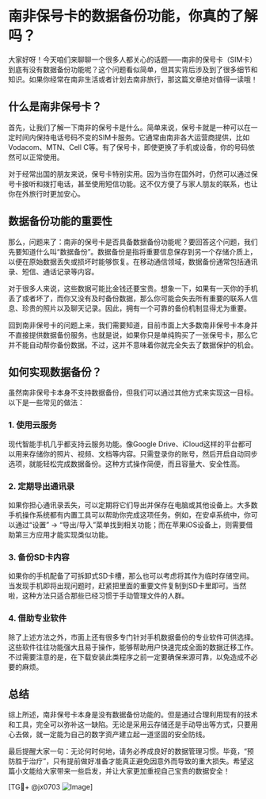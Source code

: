 # 南非保号卡的数据备份功能，你真的了解吗？

大家好呀！今天咱们来聊聊一个很多人都关心的话题——南非的保号卡（SIM卡）到底有没有数据备份功能呢？这个问题看似简单，但其实背后涉及到了很多细节和知识。如果你经常在南非生活或者计划去南非旅行，那这篇文章绝对值得一读哦！

## 什么是南非保号卡？

首先，让我们了解一下南非的保号卡是什么。简单来说，保号卡就是一种可以在一定时间内保持电话号码不变的SIM卡服务。它通常由南非各大运营商提供，比如Vodacom、MTN、Cell C等。有了保号卡，即使更换了手机或设备，你的号码依然可以正常使用。

对于经常出国的朋友来说，保号卡特别实用。因为当你在国外时，仍然可以通过保号卡接听和拨打电话，甚至使用短信功能。这不仅方便了与家人朋友的联系，也让你在外旅行时更加安心。

## 数据备份功能的重要性

那么，问题来了：南非的保号卡是否具备数据备份功能呢？要回答这个问题，我们先要知道什么叫“数据备份”。数据备份是指将重要信息保存到另一个存储介质上，以便在原始数据丢失或损坏时能够恢复。在移动通信领域，数据备份通常包括通讯录、短信、通话记录等内容。

对于很多人来说，这些数据可能比金钱还要宝贵。想象一下，如果有一天你的手机丢了或者坏了，而你又没有及时备份数据，那么你可能会失去所有重要的联系人信息、珍贵的照片以及聊天记录。因此，拥有一个可靠的备份机制显得尤为重要。

回到南非保号卡的问题上来，我们需要知道，目前市面上大多数南非保号卡本身并不直接提供数据备份服务。也就是说，如果你只是单纯购买了一张保号卡，那么它并不能自动帮你备份数据。不过，这并不意味着你就完全失去了数据保护的机会。

## 如何实现数据备份？

虽然南非保号卡本身不支持数据备份，但我们可以通过其他方式来实现这一目标。以下是一些常见的做法：

### 1. 使用云服务

现代智能手机几乎都支持云服务功能。像Google Drive、iCloud这样的平台都可以用来存储你的照片、视频、文档等内容。只需登录你的账号，然后开启自动同步选项，就能轻松完成数据备份。这种方式操作简便，而且容量大、安全性高。

### 2. 定期导出通讯录

如果你担心通讯录丢失，可以定期将它们导出并保存在电脑或其他设备上。大多数手机操作系统都有内置工具可以帮助你完成这项任务。例如，在安卓系统中，你可以通过“设置” -> “导出/导入”菜单找到相关功能；而在苹果iOS设备上，则需要借助第三方应用才能实现类似功能。

### 3. 备份SD卡内容

如果你的手机配备了可拆卸式SD卡槽，那么也可以考虑将其作为临时存储空间。当发现手机即将出现问题时，赶紧把里面的重要文件复制到SD卡里即可。当然啦，这种方法只适合那些已经习惯于手动管理文件的人群。

### 4. 借助专业软件

除了上述方法之外，市面上还有很多专门针对手机数据备份的专业软件可供选择。这些软件往往功能强大且易于操作，能够帮助用户快速完成全面的数据迁移工作。不过需要注意的是，在下载安装此类程序之前一定要确保来源可靠，以免造成不必要的麻烦。

## 总结

综上所述，南非保号卡本身是没有数据备份功能的。但是通过合理利用现有的技术和工具，完全可以弥补这一缺陷。无论是采用云存储还是手动导出等方式，只要用心去做，就一定能为自己的数字资产建立起一道坚固的安全防线。

最后提醒大家一句：无论何时何地，请务必养成良好的数据管理习惯。毕竟，“预防胜于治疗”，只有提前做好准备才能真正避免因意外而导致的重大损失。希望这篇小文能给大家带来一些启发，并让大家更加重视自己宝贵的数据安全！

[TG💪+ @jx0703 ![Image](https://github.com/user-attachments/assets/dbca1d08-cadb-493c-b0ec-ad6f7a83f270)]